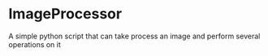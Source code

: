 # ImageProcessor
A simple python script that can take process an image and perform several operations on it 
